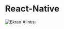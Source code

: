 # React-Native
![Ekran Alıntısı](https://user-images.githubusercontent.com/87951691/222535224-faee3acb-c285-4d40-a3ad-bc95407402d5.PNG)

